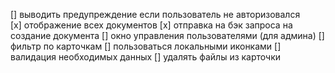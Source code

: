 [] выводить предупреждение если пользователь не авторизовался  
[x] отображение всех документов
[x] отправка на бэк запроса на создание документа
[] окно управления пользователями (для админа)
[] фильтр по карточкам
[] пользоваться локальными иконками
[] валидация необходимых данных
[] удалять файлы из карточки
